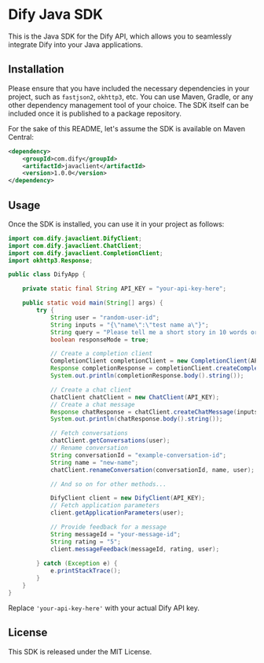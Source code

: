 # Dify Java SDK
This is the Java SDK for the Dify API, which allows you to seamlessly integrate Dify into your Java applications.

## Installation

Please ensure that you have included the necessary dependencies in your project, such as `fastjson2`, `okhttp3`, etc. You can use Maven, Gradle, or any other dependency management tool of your choice. The SDK itself can be included once it is published to a package repository.

For the sake of this README, let's assume the SDK is available on Maven Central:

```xml
<dependency>
    <groupId>com.dify</groupId>
    <artifactId>javaclient</artifactId>
    <version>1.0.0</version>
</dependency>
```

## Usage
Once the SDK is installed, you can use it in your project as follows:

```java
import com.dify.javaclient.DifyClient;
import com.dify.javaclient.ChatClient;
import com.dify.javaclient.CompletionClient;
import okhttp3.Response;

public class DifyApp {

    private static final String API_KEY = "your-api-key-here";

    public static void main(String[] args) {
        try {
            String user = "random-user-id";
            String inputs = "{\"name\":\"test name a\"}";
            String query = "Please tell me a short story in 10 words or less.";
            boolean responseMode = true;

            // Create a completion client
            CompletionClient completionClient = new CompletionClient(API_KEY);
            Response completionResponse = completionClient.createCompletionMessage(inputs, query, user, responseMode);
            System.out.println(completionResponse.body().string());

            // Create a chat client
            ChatClient chatClient = new ChatClient(API_KEY);
            // Create a chat message
            Response chatResponse = chatClient.createChatMessage(inputs, query, user, true, null);
            System.out.println(chatResponse.body().string());

            // Fetch conversations
            chatClient.getConversations(user);
            // Rename conversation
            String conversationId = "example-conversation-id";
            String name = "new-name";
            chatClient.renameConversation(conversationId, name, user);

            // And so on for other methods...

            DifyClient client = new DifyClient(API_KEY);
            // Fetch application parameters
            client.getApplicationParameters(user);

            // Provide feedback for a message
            String messageId = "your-message-id";
            String rating = "5";
            client.messageFeedback(messageId, rating, user);
            
        } catch (Exception e) {
            e.printStackTrace();
        }
    }
}
```

Replace `'your-api-key-here'` with your actual Dify API key.

## License
This SDK is released under the MIT License.
